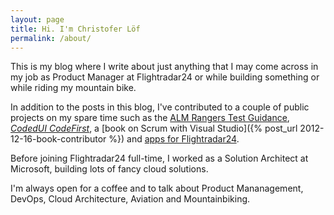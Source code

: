 ```yaml
---
layout: page
title: Hi. I'm Christofer Löf
permalink: /about/
---
```

This is my blog where I write about just anything that I may come across in my job as Product Manager at Flightradar24 or while building something or while riding my mountain bike.

In addition to the posts in this blog, I've contributed to a couple of public projects on my spare time such as the [ALM Rangers Test Guidance](http://vsartesttoolingguide.codeplex.com/), [*CodedUI CodeFirst*](http://codeduicodefirst.codeplex.com/), a [book on Scrum with Visual Studio]({% post_url 2012-12-16-book-contributor %}) and [apps for Flightradar24](http://windowsphone.com/s?appId=6341514f-ad9d-43de-a579-34086c4180e7). 

Before joining Flightradar24 full-time, I worked as a Solution Architect at Microsoft, building lots of fancy cloud solutions.

I'm always open for a coffee and to talk about Product Mananagement, DevOps, Cloud Architecture, Aviation and Mountainbiking.  